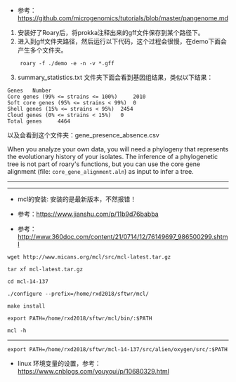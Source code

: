* 参考：https://github.com/microgenomics/tutorials/blob/master/pangenome.md

1. 安装好了Roary后，将prokka注释出来的gff文件保存到某个路径下。
2. 进入到gff文件夹路径，然后运行以下代码，这个过程会很慢，在demo下面会产生多个文件夹。

```
	roary -f ./demo -e -n -v *.gff
```



3. summary_statistics.txt 文件夹下面会看到基因组结果，类似以下结果：

```
Genes 	Number
Core genes (99% <= strains <= 100%) 	2010
Soft core genes (95% <= strains < 99%) 	0
Shell genes (15% <= strains < 95%) 	2454
Cloud genes (0% <= strains < 15%) 	0
Total genes 	4464
```

以及会看到这个文件夹：gene_presence_absence.csv

When you analyze your own data, you will need a phylogeny that  represents the evolutionary history of your isolates. The inference of a phylogenetic tree is not part of roary's functions, but you can use the core gene alignment (file: `core_gene_alignment.aln`) as input to infer a tree.



---

----

* mcl的安装: 安装的是最新版本，不然报错！

* 参考：https://www.jianshu.com/p/11b9d76babba
* 参考：http://www.360doc.com/content/21/0714/12/76149697_986500299.shtml

```
wget http://www.micans.org/mcl/src/mcl-latest.tar.gz
```

```
tar xf mcl-latest.tar.gz
```

```
cd mcl-14-137
```

```
./configure --prefix=/home/rxd2018/sftwr/mcl/
```

```
make install
```

```
export PATH=/home/rxd2018/sftwr/mcl/bin/:$PATH
```

```
mcl -h
```

---

```shell
export PATH=/home/rxd2018/sftwr/mcl-14-137/src/alien/oxygen/src/:$PATH
```

* linux 环境变量的设置，参考：https://www.cnblogs.com/youyoui/p/10680329.html